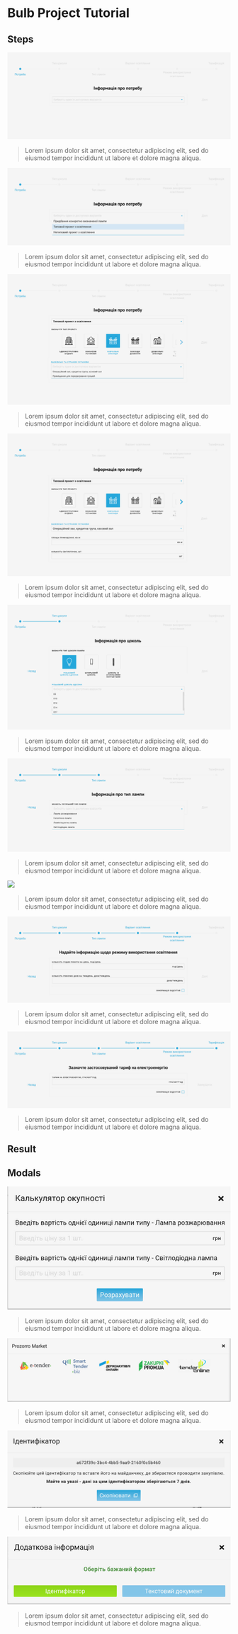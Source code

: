 # Bulb Project Tutorial

## Steps

![](https://github.com/BulbProject/bulb-project-frontend/blob/develop/src/assets/images/resources/steps/bulb_steps_1.jpg)

> Lorem ipsum dolor sit amet, consectetur adipiscing elit, sed do eiusmod tempor incididunt ut labore et dolore magna aliqua.

![](https://github.com/BulbProject/bulb-project-frontend/blob/develop/src/assets/images/resources/steps/bulb_steps_2.jpg)

> Lorem ipsum dolor sit amet, consectetur adipiscing elit, sed do eiusmod tempor incididunt ut labore et dolore magna aliqua.

![](https://github.com/BulbProject/bulb-project-frontend/blob/develop/src/assets/images/resources/steps/bulb_steps_3.jpg)

> Lorem ipsum dolor sit amet, consectetur adipiscing elit, sed do eiusmod tempor incididunt ut labore et dolore magna aliqua.

![](https://github.com/BulbProject/bulb-project-frontend/blob/develop/src/assets/images/resources/steps/bulb_steps_4.jpg)

> Lorem ipsum dolor sit amet, consectetur adipiscing elit, sed do eiusmod tempor incididunt ut labore et dolore magna aliqua.

![](https://github.com/BulbProject/bulb-project-frontend/blob/develop/src/assets/images/resources/steps/bulb_steps_5.jpg)

> Lorem ipsum dolor sit amet, consectetur adipiscing elit, sed do eiusmod tempor incididunt ut labore et dolore magna aliqua.

![](https://github.com/BulbProject/bulb-project-frontend/blob/develop/src/assets/images/resources/steps/bulb_steps_6.jpg)

> Lorem ipsum dolor sit amet, consectetur adipiscing elit, sed do eiusmod tempor incididunt ut labore et dolore magna aliqua.

![](..p/src/assets/images/resources/steps/bulb_steps_7.jpg)
 
> Lorem ipsum dolor sit amet, consectetur adipiscing elit, sed do eiusmod tempor incididunt ut labore et dolore magna aliqua.

![](https://github.com/BulbProject/bulb-project-frontend/blob/develop/src/assets/images/resources/steps/bulb_steps_8.jpg)

> Lorem ipsum dolor sit amet, consectetur adipiscing elit, sed do eiusmod tempor incididunt ut labore et dolore magna aliqua.

![](https://github.com/BulbProject/bulb-project-frontend/blob/develop/src/assets/images/resources/steps/bulb_steps_9.jpg)

> Lorem ipsum dolor sit amet, consectetur adipiscing elit, sed do eiusmod tempor incididunt ut labore et dolore magna aliqua.


## Result



## Modals

![](https://github.com/BulbProject/bulb-project-frontend/blob/develop/src/assets/images/resources/modals/bulb_modals_1.jpg)

> Lorem ipsum dolor sit amet, consectetur adipiscing elit, sed do eiusmod tempor incididunt ut labore et dolore magna aliqua.

![](https://github.com/BulbProject/bulb-project-frontend/blob/develop/src/assets/images/resources/modals/bulb_modals_2.jpg)

> Lorem ipsum dolor sit amet, consectetur adipiscing elit, sed do eiusmod tempor incididunt ut labore et dolore magna aliqua.

![](https://github.com/BulbProject/bulb-project-frontend/blob/develop/src/assets/images/resources/modals/bulb_modals_3.jpg)

> Lorem ipsum dolor sit amet, consectetur adipiscing elit, sed do eiusmod tempor incididunt ut labore et dolore magna aliqua.

![](https://github.com/BulbProject/bulb-project-frontend/blob/develop/src/assets/images/resources/modals/bulb_modals_4.jpg)

> Lorem ipsum dolor sit amet, consectetur adipiscing elit, sed do eiusmod tempor incididunt ut labore et dolore magna aliqua.


